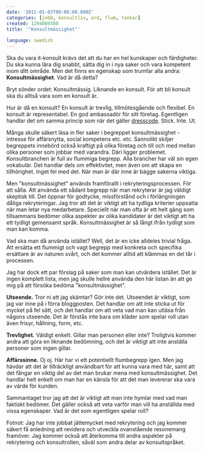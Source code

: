 ```yaml
---
date: '2011-01-03T00:00:00.000Z'
categories: [jobb, konsultliv, ord, flum, tankar]
created: 1294009380
title: '"Konsultmässighet"'
 
language: swedish
---
```


Ska du vara it-konsult krävs det att du har en hel kunskaper och färdigheter. Du ska kunna lära dig snabbt, sätta dig in i nya saker och vara kompetent inom ditt område. Men det finns en egenskap som trumfar alla andra: <strong>Konsultmässighet</strong>. Vad är då detta?

Bryt sönder ordet: Konsultmässig. Liknande en konsult. För att bli konsult ska du alltså vara som en konsult är.

Hur är då en konsult? En konsult är trevlig, tillmötesgående och flexibel. En konsult är representabel. En god ambassadör för sitt företag. Egentligen handlar det om samma princip som när det gäller <a href="http://eldh.co/tankar/dresscode">dresscode</a>. Stick. Inte. Ut.

Många skulle säkert läsa in fler saker i begreppet konsultmässighet - intresse för affärsnytta, social kompetens etc. etc. Sannolikt skiljer begreppets innebörd också kraftigt på olika företag och till och med mellan olika personer som jobbar med varandra. Däri ligger problemet. Konsultbranchen är full av flummiga begrepp. Alla brancher har väl sin egen vokabulär. Det handlar dels om effektivitet, men även om att skapa en tillhörighet. Inget fel med det. När man är där inne är bägge sakerna viktiga.

Men "konsultmässighet" används framförallt i rekryteringsprocessen. För att sålla. Att använda ett sådant begrepp när man rekryterar är jag väldigt skeptisk till. Det öppnar för godtycke, missförstånd och i förlängningen dåliga rekryteringar. Jag tror att det är viktigt att ha tydliga kriterier uppsatta när man letar nya medarbetare. Speciellt när man ofta är ett helt gäng som tillsammans bedömer olika aspekter av olika kandidater är det viktigt att ha ett tydligt gemensamt språk. Konsultmässighet är så långt ifrån tydligt som man kan komma.

Vad ska man då använda istället? Well, det är en icke alldeles trivial fråga. Att ersätta ett flummigt och vagt begrepp med konkreta och specifika ersättare är av naturen svårt, och det kommer alltid att klämmas en del tår i processen.

Jag har dock ett par förslag på saker som man kan utvärdera istället. Det är ingen komplett lista, men jag skulle hellre använda den här listan än att ge mig på att försöka bedöma "konsultmässighet".

<strong>Utseende.</strong> Tror ni att jag skämtar? Gör inte det. Utseendet är viktigt, som jag var inne på i förra bloggposten. Det handlar om att inte sticka ut för mycket på fel sätt, och det handlar om att veta vad man kan utläsa från någons utseende. Det är förstås inte bara om kläder som spelar roll utan även frisyr, hållning, form, etc.

<strong>Trevlighet.</strong> Väldigt enkelt. Gillar man personen eller inte? Troligtvis kommer andra att göra en liknande bedömning, och det är viktigt att inte anställa personer som ingen gillar.

<strong>Affärssinne.</strong> Oj oj. Här har vi ett potentiellt flumbegrepp igen. Men jag hävdar att det är tillräckligt användbart för att kunna vara med här, samt att det fångar en viktig del av det man brukar mena med konsultmässighet. Det handlar helt enkelt om man har en känsla för att det man levererar ska vara av värde för kunden.

Sammantaget tror jag att det är viktigt att man inte hymlar med vad man faktiskt bedömer. Det gäller också att veta varför man vill ha anställda med vissa egenskaper. Vad är det som egentligen spelar roll?

Fotnot: Jag har inte jobbat jättemycket med rekrytering och jag kommer säkert få anledning att revidera och utveckla ovanstående resonemang framöver. Jag kommer också att återkomma till andra aspekter på rekrytering och konsultrollen, såväl som andra delar av konsultspråket.

